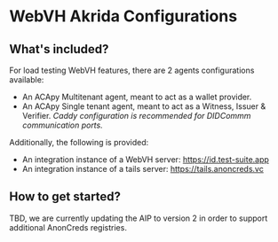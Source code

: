 # WebVH Akrida Configurations

## What's included?
For load testing WebVH features, there are 2 agents configurations available:
- An ACApy Multitenant agent, meant to act as a wallet provider.
- An ACApy Single tenant agent, meant to act as a Witness, Issuer & Verifier.
*Caddy configuration is recommended for DIDCommm communication ports.*

Additionally, the following is provided:
- An integration instance of a WebVH server: https://id.test-suite.app
- An integration instance of a tails server: https://tails.anoncreds.vc

## How to get started?
TBD, we are currently updating the AIP to version 2 in order to support additional AnonCreds registries.